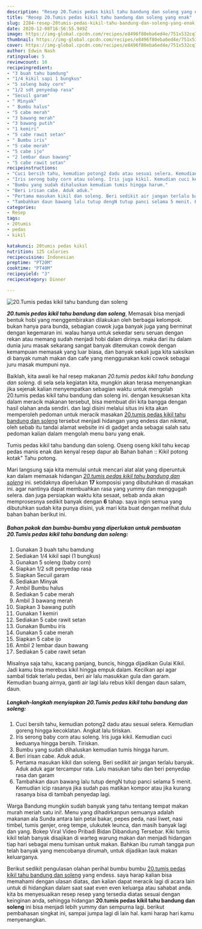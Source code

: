 ```yaml
---
description: "Resep 20.Tumis pedas kikil tahu bandung dan soleng yang enak"
title: "Resep 20.Tumis pedas kikil tahu bandung dan soleng yang enak"
slug: 2284-resep-20tumis-pedas-kikil-tahu-bandung-dan-soleng-yang-enak
date: 2020-12-08T16:56:55.949Z
image: https://img-global.cpcdn.com/recipes/e8496f80eba6ed4e/751x532cq70/20tumis-pedas-kikil-tahu-bandung-dan-soleng-foto-resep-utama.jpg
thumbnail: https://img-global.cpcdn.com/recipes/e8496f80eba6ed4e/751x532cq70/20tumis-pedas-kikil-tahu-bandung-dan-soleng-foto-resep-utama.jpg
cover: https://img-global.cpcdn.com/recipes/e8496f80eba6ed4e/751x532cq70/20tumis-pedas-kikil-tahu-bandung-dan-soleng-foto-resep-utama.jpg
author: Edwin Nash
ratingvalue: 5
reviewcount: 10
recipeingredient:
- "3 buah tahu bamdung"
- "1/4 kikil sapi 1 bungkus"
- "5 soleng baby corn"
- "1/2 sdt penyedap rasa"
- "Secuil garam"
- " Minyak"
- " Bumbu halus"
- "5 cabe merah"
- "3 bawang merah"
- "3 bawang putih"
- "1 kemiri"
- "5 cabe rawit setan"
- " Bumbu iris"
- "5 cabe merah"
- "5 cabe ijo"
- "2 lembar daun bawang"
- "5 cabe rawit setan"
recipeinstructions:
- "Cuci bersih tahu, kemudian potong2 dadu atau sesuai selera. Kemudian goreng hingga kecoklatan. Angkat lalu tiriskan."
- "Iris serong baby corn atau soleng. Iris juga kikil. Kemudian cuci keduanya hingga bersih. Tiriskan."
- "Bumbu yang sudah dihaluskan kemudian tumis hingga harum."
- "Beri irisan cabe. Aduk aduk."
- "Pertama masukan kikil dan soleng. Beri sedikit air jangan terlalu banyak. Aduk aduk agar tercampur rata. Lalu masukan tahu dan beri penyedap rasa dan garam"
- "Tambahkan daun bawang lalu tutup dengN tutup panci selama 5 menit. Kemudian icip rasanya jika sudah pas matikan kompor atau jika kurang rasanya bisa di tambah penyedap lagi."
categories:
- Resep
tags:
- 20tumis
- pedas
- kikil

katakunci: 20tumis pedas kikil 
nutrition: 125 calories
recipecuisine: Indonesian
preptime: "PT20M"
cooktime: "PT40M"
recipeyield: "3"
recipecategory: Dinner

---
```



![20.Tumis pedas kikil tahu bandung dan soleng](https://img-global.cpcdn.com/recipes/e8496f80eba6ed4e/751x532cq70/20tumis-pedas-kikil-tahu-bandung-dan-soleng-foto-resep-utama.jpg)

<b><i>20.tumis pedas kikil tahu bandung dan soleng</i></b>, Memasak bisa menjadi bentuk hobi yang menggembirakan dilakukan oleh berbagai kelompok. bukan hanya para bunda, sebagian cowok juga banyak juga yang berminat dengan kegemaran ini. walau hanya untuk sekedar seru seruan dengan rekan atau memang sudah menjadi hobi dalam dirinya. maka dari itu dalam dunia juru masak sekarang sangat banyak ditemukan cowok dengan kemampuan memasak yang luar biasa, dan banyak sekali juga kita saksikan di banyak rumah makan dan cafe yang menggunakan koki cowok sebagai juru masak mumpuni nya.

Baiklah, kita awali ke hal resep makanan <i>20.tumis pedas kikil tahu bandung dan soleng</i>. di sela sela kegiatan kita, mungkin akan terasa menyenangkan jika sejenak kalian menyempatkan sebagian waktu untuk mengolah 20.tumis pedas kikil tahu bandung dan soleng ini. dengan kesuksesan kita dalam meracik makanan tersebut, bisa membuat diri kita bangga dengan hasil olahan anda sendiri. dan lagi disini melalui situs ini kita akan memperoleh pedoman untuk meracik masakan <u>20.tumis pedas kikil tahu bandung dan soleng</u> tersebut menjadi hidangan yang endess dan nikmat, oleh sebab itu tandai alamat website ini di gadget anda sebagai salah satu pedoman kalian dalam mengolah menu baru yang enak.

Tumis pedas kikil tahu bandung dan soleng. Oseng oseng kikil tahu kecap pedas manis enak dan kenyal resep dapur ab Bahan bahan :: Kikil potong kotak&#34; Tahu potong.


Mari langsung saja kita memulai untuk mencari alat alat yang diperuntuk kan dalam memasak hidangan <u><i>20.tumis pedas kikil tahu bandung dan soleng</i></u> ini. setidaknya diperlukan <b>17</b> komposisi yang dibutuhkan di masakan ini. agar nantinya dapat membuahkan rasa yang yummy dan menggugah selera. dan juga persiapkan waktu kita sesaat, sebab anda akan memprosesnya sedikit banyak dengan <b>6</b> tahap. saya ingin semua yang dibutuhkan sudah kita punya disini, yuk mari kita buat dengan melihat dulu bahan bahan berikut ini.

<!--inarticleads1-->

##### Bahan pokok dan bumbu-bumbu yang diperlukan untuk pembuatan 20.Tumis pedas kikil tahu bandung dan soleng:

1. Gunakan 3 buah tahu bamdung
1. Sediakan 1/4 kikil sapi (1 bungkus)
1. Gunakan 5 soleng (baby corn)
1. Siapkan 1/2 sdt penyedap rasa
1. Siapkan Secuil garam
1. Sediakan  Minyak
1. Ambil  Bumbu halus
1. Sediakan 5 cabe merah
1. Ambil 3 bawang merah
1. Siapkan 3 bawang putih
1. Gunakan 1 kemiri
1. Sediakan 5 cabe rawit setan
1. Gunakan  Bumbu iris
1. Gunakan 5 cabe merah
1. Siapkan 5 cabe ijo
1. Ambil 2 lembar daun bawang
1. Sediakan 5 cabe rawit setan


Misalnya saja tahu, kacang panjang, buncis, hingga dijadikan Gulai Kikil. Jadi kamu bisa merebus kikil hingga empuk dalam. Kecilkan api agar sambal tidak terlalu pedas, beri air lalu masukkan gula dan garam. Kemudian buang airnya, ganti air lagi lalu rebus kikil dengan daun salam, daun. 

<!--inarticleads2-->

##### Langkah-langkah menyiapkan 20.Tumis pedas kikil tahu bandung dan soleng:

1. Cuci bersih tahu, kemudian potong2 dadu atau sesuai selera. Kemudian goreng hingga kecoklatan. Angkat lalu tiriskan.
1. Iris serong baby corn atau soleng. Iris juga kikil. Kemudian cuci keduanya hingga bersih. Tiriskan.
1. Bumbu yang sudah dihaluskan kemudian tumis hingga harum.
1. Beri irisan cabe. Aduk aduk.
1. Pertama masukan kikil dan soleng. Beri sedikit air jangan terlalu banyak. Aduk aduk agar tercampur rata. Lalu masukan tahu dan beri penyedap rasa dan garam
1. Tambahkan daun bawang lalu tutup dengN tutup panci selama 5 menit. Kemudian icip rasanya jika sudah pas matikan kompor atau jika kurang rasanya bisa di tambah penyedap lagi.


Warga Bandung mungkin sudah banyak yang tahu tentang tempat makan murah meriah satu ini!. Menu yang dihadirkanpun semuanya adalah makanan ala Sunda antara lain petai bakar, pepes peda, nasi liwet, nasi timbel, tumis genjer, oreg tempe, ulukutek leunca, dan masih banyak lagi dan yang. Bokep Viral Video Pribadi Bidan Dibandung Tersebar. Kiki tumis kikil telah banyak disajikan di warteg warung makan dan menjadi hidangan tiap hari sebagai menu tumisan untuk makan. Bahkan ibu rumah tangga pun telah banyak yang mencobanya dirumah, untuk dijadikan lauk makan keluarganya. 

Berikut sedikit pengulasan olahan perihal bumbu bumbu <u>20.tumis pedas kikil tahu bandung dan soleng</u> yang endess. saya harap kalian bisa memahami dengan ulasan diatas, dan kalian dapat meracik lagi di acara lain untuk di hidangkan dalam saat saat even even keluarga atau sahabat anda. kita bs menyesuaikan resep resep yang tersedia diatas sesuai dengan keinginan anda, sehingga hidangan <b>20.tumis pedas kikil tahu bandung dan soleng</b> ini bisa menjadi lebih yummy dan sempurna lagi. berikut pembahasan singkat ini, sampai jumpa lagi di lain hal. kami harap hari kamu menyenangkan.
